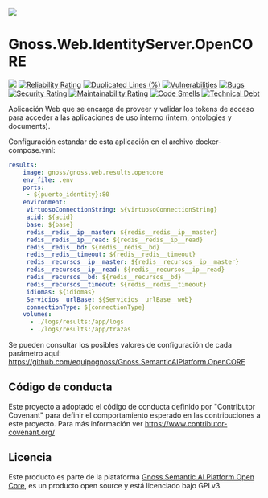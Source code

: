 ![](https://content.gnoss.ws/imagenes/proyectos/personalizacion/7e72bf14-28b9-4beb-82f8-e32a3b49d9d3/cms/logognossazulprincipal.png)

# Gnoss.Web.IdentityServer.OpenCORE

![](https://github.com/equipognoss/Gnoss.Web.IdentityServer.OpenCORE/workflows/BuildIdentityServer/badge.svg)
[![Reliability Rating](https://sonarcloud.io/api/project_badges/measure?project=equipognoss_Gnoss.Web.IdentityServer.OpenCORE&metric=reliability_rating)](https://sonarcloud.io/summary/new_code?id=equipognoss_Gnoss.Web.IdentityServer.OpenCORE)
[![Duplicated Lines (%)](https://sonarcloud.io/api/project_badges/measure?project=equipognoss_Gnoss.Web.IdentityServer.OpenCORE&metric=duplicated_lines_density)](https://sonarcloud.io/summary/new_code?id=equipognoss_Gnoss.Web.IdentityServer.OpenCORE)
[![Vulnerabilities](https://sonarcloud.io/api/project_badges/measure?project=equipognoss_Gnoss.Web.IdentityServer.OpenCORE&metric=vulnerabilities)](https://sonarcloud.io/summary/new_code?id=equipognoss_Gnoss.Web.IdentityServer.OpenCORE)
[![Bugs](https://sonarcloud.io/api/project_badges/measure?project=equipognoss_Gnoss.Web.IdentityServer.OpenCORE&metric=bugs)](https://sonarcloud.io/summary/new_code?id=equipognoss_Gnoss.Web.IdentityServer.OpenCORE)
[![Security Rating](https://sonarcloud.io/api/project_badges/measure?project=equipognoss_Gnoss.Web.IdentityServer.OpenCORE&metric=security_rating)](https://sonarcloud.io/summary/new_code?id=equipognoss_Gnoss.Web.IdentityServer.OpenCORE)
[![Maintainability Rating](https://sonarcloud.io/api/project_badges/measure?project=equipognoss_Gnoss.Web.IdentityServer.OpenCORE&metric=sqale_rating)](https://sonarcloud.io/summary/new_code?id=equipognoss_Gnoss.Web.IdentityServer.OpenCORE)
[![Code Smells](https://sonarcloud.io/api/project_badges/measure?project=equipognoss_Gnoss.Web.IdentityServer.OpenCORE&metric=code_smells)](https://sonarcloud.io/summary/new_code?id=equipognoss_Gnoss.Web.IdentityServer.OpenCORE)
[![Technical Debt](https://sonarcloud.io/api/project_badges/measure?project=equipognoss_Gnoss.Web.IdentityServer.OpenCORE&metric=sqale_index)](https://sonarcloud.io/summary/new_code?id=equipognoss_Gnoss.Web.IdentityServer.OpenCORE)

Aplicación Web que se encarga de proveer y validar los tokens de acceso para acceder a las aplicaciones de uso interno (intern, ontologies y documents). 

Configuración estandar de esta aplicación en el archivo docker-compose.yml: 

```yml
results:
    image: gnoss/gnoss.web.results.opencore
    env_file: .env
    ports:
     - ${puerto_identity}:80
    environment:
     virtuosoConnectionString: ${virtuosoConnectionString}
     acid: ${acid}
     base: ${base}
     redis__redis__ip__master: ${redis__redis__ip__master}
     redis__redis__ip__read: ${redis__redis__ip__read}
     redis__redis__bd: ${redis__redis__bd}
     redis__redis__timeout: ${redis__redis__timeout}
     redis__recursos__ip__master: ${redis__recursos__ip__master}
     redis__recursos__ip__read: ${redis__recursos__ip__read}
     redis__recursos__bd: ${redis__recursos__bd}
     redis__recursos__timeout: ${redis__redis__timeout}
     idiomas: ${idiomas}
     Servicios__urlBase: ${Servicios__urlBase__web}
     connectionType: ${connectionType}
    volumes:
      - ./logs/results:/app/logs
      - ./logs/results:/app/trazas
```

Se pueden consultar los posibles valores de configuración de cada parámetro aquí: https://github.com/equipognoss/Gnoss.SemanticAIPlatform.OpenCORE

## Código de conducta
Este proyecto a adoptado el código de conducta definido por "Contributor Covenant" para definir el comportamiento esperado en las contribuciones a este proyecto. Para más información ver https://www.contributor-covenant.org/

## Licencia
Este producto es parte de la plataforma [Gnoss Semantic AI Platform Open Core](https://github.com/equipognoss/Gnoss.SemanticAIPlatform.OpenCORE), es un producto open source y está licenciado bajo GPLv3.
